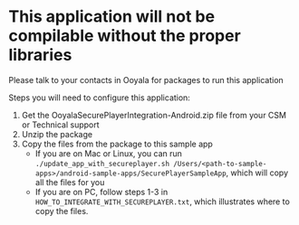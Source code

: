 # This application will not be compilable without the proper libraries
Please talk to your contacts in Ooyala for packages to run this application


Steps you will need to configure this application:

1. Get the OoyalaSecurePlayerIntegration-Android.zip file from your CSM or Technical support
1. Unzip the package
1. Copy the files from the package to this sample app
    * If you are on Mac or Linux, you can run `./update_app_with_secureplayer.sh /Users/<path-to-sample-apps>/android-sample-apps/SecurePlayerSampleApp`, which will copy all the files for you
    * If you are on PC, follow steps 1-3 in `HOW_TO_INTEGRATE_WITH_SECUREPLAYER.txt`, which illustrates where to copy the files.
